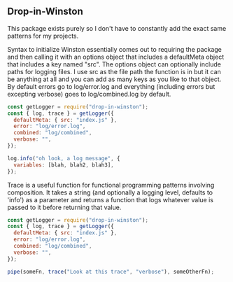 ## Drop-in-Winston

This package exists purely so I don't have to constantly add the exact same patterns for my projects.

Syntax to initialize Winston essentially comes out to requiring the package and then calling it with an options object that includes a defaultMeta object that includes a key named "src". The options object can optionally include paths for logging files. I use src as the file path the function is in but it can be anything at all and you can add as many keys as you like to that object. By default errors go to log/error.log and everything (including errors but excepting verbose) goes to log/combined.log by default.

```js
const getLogger = require("drop-in-winston");
const { log, trace } = getLogger({
  defaultMeta: { src: "index.js" },
  error: "log/error.log",
  combined: "log/combined",
  verbose: "",
});

log.info("oh look, a log message", {
  variables: [blah, blah2, blah3],
});
```

Trace is a useful function for functional programming patterns involving composition. It takes a string (and optionally a logging level, defaults to 'info') as a parameter and returns a function that logs whatever value is passed to it before returning that value.

```js
const getLogger = require("drop-in-winston");
const { log, trace } = getLogger({
  defaultMeta: { src: "index.js" },
  error: "log/error.log",
  combined: "log/combined",
  verbose: "",
});

pipe(someFn, trace("Look at this trace", "verbose"), someOtherFn);
```

